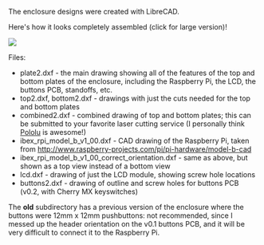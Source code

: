 The enclosure designs were created with LibreCAD.

Here's how it looks completely assembled (click for large version)!

<a href="https://raw2.github.com/daveho/carpi/master/enclosure/pic-big.jpg"><img src="https://raw2.github.com/daveho/carpi/master/enclosure/pic-sm.jpg" /></a>

Files:

* plate2.dxf - the main drawing showing all of the features of the top and bottom plates of the enclosure, including the Raspberry Pi, the LCD, the buttons PCB, standoffs, etc.
* top2.dxf, bottom2.dxf - drawings with just the cuts needed for the top and bottom plates
* combined2.dxf - combined drawing of top and bottom plates; this can be submitted to your favorite laser cutting service (I personally think [Pololu](http://www.pololu.com/) is awesome!)
* ibex\_rpi\_model\_b\_v1\_00.dxf - CAD drawing of the Raspberry Pi,
  taken from http://www.raspberry-projects.com/pi/pi-hardware/model-b-cad
* ibex\_rpi\_model\_b\_v1\_00\_correct\_orientation.dxf -
  same as above, but shown as a top view instead of a bottom view
* lcd.dxf - drawing of just the LCD module, showing screw hole locations
* buttons2.dxf - drawing of outline and screw holes for buttons PCB (v0.2, with Cherry MX keyswitches)

The **old** subdirectory has a previous version of the enclosure where the buttons were 12mm x 12mm pushbuttons: not recommended, since I messed up the header orientation on the v0.1 buttons PCB, and it will be very difficult to connect it to the Raspberry Pi.
